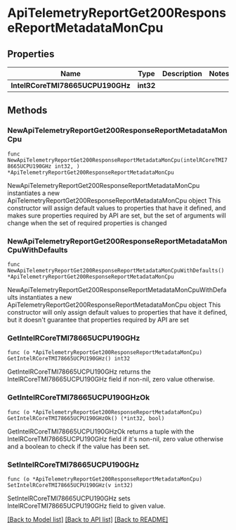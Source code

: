 # ApiTelemetryReportGet200ResponseReportMetadataMonCpu

## Properties

Name | Type | Description | Notes
------------ | ------------- | ------------- | -------------
**IntelRCoreTMI78665UCPU190GHz** | **int32** |  | 

## Methods

### NewApiTelemetryReportGet200ResponseReportMetadataMonCpu

`func NewApiTelemetryReportGet200ResponseReportMetadataMonCpu(intelRCoreTMI78665UCPU190GHz int32, ) *ApiTelemetryReportGet200ResponseReportMetadataMonCpu`

NewApiTelemetryReportGet200ResponseReportMetadataMonCpu instantiates a new ApiTelemetryReportGet200ResponseReportMetadataMonCpu object
This constructor will assign default values to properties that have it defined,
and makes sure properties required by API are set, but the set of arguments
will change when the set of required properties is changed

### NewApiTelemetryReportGet200ResponseReportMetadataMonCpuWithDefaults

`func NewApiTelemetryReportGet200ResponseReportMetadataMonCpuWithDefaults() *ApiTelemetryReportGet200ResponseReportMetadataMonCpu`

NewApiTelemetryReportGet200ResponseReportMetadataMonCpuWithDefaults instantiates a new ApiTelemetryReportGet200ResponseReportMetadataMonCpu object
This constructor will only assign default values to properties that have it defined,
but it doesn't guarantee that properties required by API are set

### GetIntelRCoreTMI78665UCPU190GHz

`func (o *ApiTelemetryReportGet200ResponseReportMetadataMonCpu) GetIntelRCoreTMI78665UCPU190GHz() int32`

GetIntelRCoreTMI78665UCPU190GHz returns the IntelRCoreTMI78665UCPU190GHz field if non-nil, zero value otherwise.

### GetIntelRCoreTMI78665UCPU190GHzOk

`func (o *ApiTelemetryReportGet200ResponseReportMetadataMonCpu) GetIntelRCoreTMI78665UCPU190GHzOk() (*int32, bool)`

GetIntelRCoreTMI78665UCPU190GHzOk returns a tuple with the IntelRCoreTMI78665UCPU190GHz field if it's non-nil, zero value otherwise
and a boolean to check if the value has been set.

### SetIntelRCoreTMI78665UCPU190GHz

`func (o *ApiTelemetryReportGet200ResponseReportMetadataMonCpu) SetIntelRCoreTMI78665UCPU190GHz(v int32)`

SetIntelRCoreTMI78665UCPU190GHz sets IntelRCoreTMI78665UCPU190GHz field to given value.



[[Back to Model list]](../README.md#documentation-for-models) [[Back to API list]](../README.md#documentation-for-api-endpoints) [[Back to README]](../README.md)


